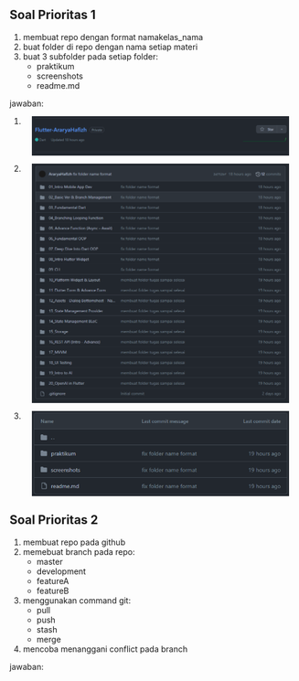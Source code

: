 ## Soal Prioritas 1
1. membuat repo dengan format namakelas_nama
2. buat folder di repo dengan nama setiap materi
3. buat 3 subfolder pada setiap folder:
   - praktikum
   - screenshots
   - readme.md

jawaban:

1. <div style="text-align: center;">
    <img src="../screenshots/nama repo.png" alt="folder" width="450" style="display: block; margin: 0 auto;">
   </div>
<!---->
2. <div style="text-align: center;">
    <img src="../screenshots/folder.png" alt="folder" width="450" style="display: block; margin: 0 auto;">
   </div>
<!---->
3. <div style="text-align: center;">
    <img src="../screenshots/subfolder.png" alt="folder" width="450" style="display: block; margin: 0 auto;">
   </div>
## Soal Prioritas 2
1. membuat repo pada github
2. memebuat branch pada repo:
    - master
    - development
    - featureA
    - featureB
3. menggunakan command git:
    - pull
    - push
    - stash
    - merge
4. mencoba menanggani conflict pada branch

jawaban:
